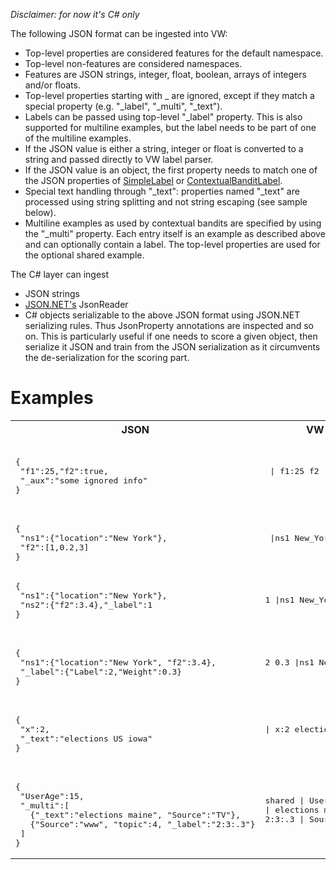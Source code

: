 _Disclaimer: for now it's C# only_

The following JSON format can be ingested into VW:

* Top-level properties are considered features for the default namespace.
* Top-level non-features are considered namespaces.
* Features are JSON strings, integer, float, boolean, arrays of integers and/or floats.
* Top-level properties starting with _ are ignored, except if they match a special property (e.g. "_label", "_multi", "_text").
* Labels can be passed using top-level "_label" property. This is also supported for multiline examples, but the label needs to be part of one of the multiline examples.
 * If the JSON value is either a string, integer or float is converted to a string and passed directly to VW label parser.
 * If the JSON value is an object, the first property needs to match one of the JSON properties of [SimpleLabel](https://github.com/JohnLangford/vowpal_wabbit/blob/master/cs/cs/Labels/SimpleLabel.cs) or [ContextualBanditLabel](https://github.com/JohnLangford/vowpal_wabbit/blob/master/cs/cs/Labels/ContextualBanditLabel.cs).  
* Special text handling through "_text": properties named "_text" are processed using string splitting and not string escaping (see sample below).
* Multiline examples as used by contextual bandits are specified by using the "_multi" property. Each entry itself is an example as described above and can optionally contain a label. The top-level properties are used for the optional shared example.

The C# layer can ingest
* JSON strings 
* [JSON.NET's](http://www.newtonsoft.com/json) JsonReader
* C# objects serializable to the above JSON format using JSON.NET serializing rules. Thus JsonProperty annotations are inspected and so on. This is particularly useful if one needs to score a given object, then serialize it JSON and train from the JSON serialization as it circumvents the de-serialization for the scoring part. 

# Examples
<table><tr><th>JSON</th><th>VW String</th></tr>
<tr><td> 
  <pre lang="json"> 
{
 "f1":25,"f2":true,
 "_aux":"some ignored info"
} </pre> </td><td>
  <pre> | f1:25 f2</pre>
</td></tr>
<tr><td> 
  <pre lang="json"> 
{
 "ns1":{"location":"New York"},
 "f2":[1,0.2,3]
} </pre> </td><td>
  <pre> |ns1 New_York | :1 :.2 :.3</pre>
</td></tr>
<tr><td> 
  <pre lang="json">
{
 "ns1":{"location":"New York"},
 "ns2":{"f2":3.4},"_label":1
} </pre> </td><td>
  <pre>1 |ns1 New_York |ns2 f2:3.4</pre>
</td></tr>

<tr><td> 
  <pre lang="json"> 
{
 "ns1":{"location":"New York", "f2":3.4},
 "_label":{"Label":2,"Weight":0.3}
} </pre> </td><td>
  <pre>2 0.3 |ns1 New_York f2:3.4</pre>
</td></tr>

<tr><td> 
  <pre lang="json"> 
{
 "x":2,
 "_text":"elections US iowa"
} </pre> </td><td>
  <pre>| x:2 elections US iowa</pre>
</td></tr>

<tr><td> 
  <pre lang="json"> 
{
 "UserAge":15,
 "_multi":[
   {"_text":"elections maine", "Source":"TV"},
   {"Source":"www", "topic":4, "_label":"2:3:.3"}
 ]
} </pre> </td><td>
  <pre>
shared | UserAge:15
| elections maine SourceTV
2:3:.3 | Sourcewww topic:4
</pre>
</td></tr>
</table>